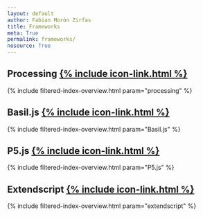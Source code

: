 ```yaml
---  
layout: default
author: Fabian Morón Zirfas
title: Frameworks
meta: True
permalink: frameworks/
nosource: True
---  
```


## Processing [{% include icon-link.html %}]({{site.baseurl}}/processing)  

{% include filtered-index-overview.html param="processing" %}

## Basil.js [{% include icon-link.html %}]({{site.baseurl}}/basiljs)

{% include filtered-index-overview.html param="Basil.js" %}

## P5.js [{% include icon-link.html %}]({{site.baseurl}}/p5js)

{% include filtered-index-overview.html param="P5.js" %}

## Extendscript [{% include icon-link.html %}]({{site.baseurl}}/extendscript)

{% include filtered-index-overview.html param="extendscript" %}
